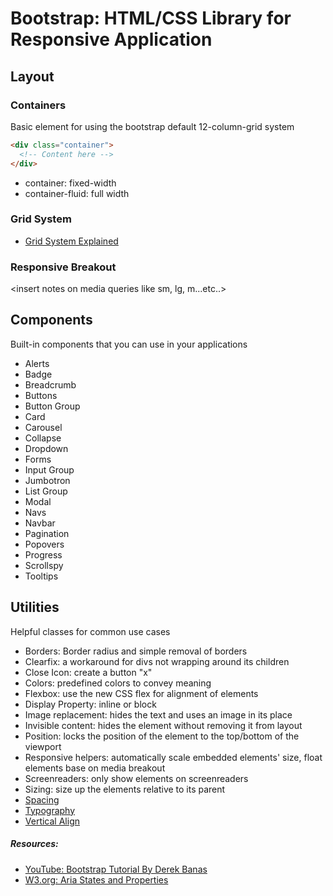 # Bootstrap: HTML/CSS Library for Responsive Application

## Layout
### Containers
Basic element for using the bootstrap default 12-column-grid system
```html
<div class="container">
  <!-- Content here -->
</div>
```
- container: fixed-width
- container-fluid: full width

### Grid System
- [Grid System Explained](https://v4-alpha.getbootstrap.com/layout/grid/)

### Responsive Breakout
<insert notes on media queries like sm, lg, m...etc..>

## Components
Built-in components that you can use in your applications
- Alerts
- Badge
- Breadcrumb
- Buttons
- Button Group
- Card
- Carousel
- Collapse
- Dropdown
- Forms
- Input Group
- Jumbotron
- List Group
- Modal
- Navs
- Navbar
- Pagination
- Popovers
- Progress
- Scrollspy
- Tooltips

## Utilities
Helpful classes for common use cases
- Borders: Border radius and simple removal of borders
- Clearfix: a workaround for divs not wrapping around its children
- Close Icon: create a button "x" 
- Colors: predefined colors to convey meaning
- Flexbox: use the new CSS flex for alignment of elements
- Display Property: inline or block
- Image replacement: hides the text and uses an image in its place
- Invisible content: hides the element without removing it from layout
- Position: locks the position of the element to the top/bottom of the viewport
- Responsive helpers: automatically scale embedded elements' size, float elements base on media breakout
- Screenreaders: only show elements on screenreaders
- Sizing: size up the elements relative to its parent
- [Spacing](https://v4-alpha.getbootstrap.com/utilities/spacing/)
- [Typography](https://v4-alpha.getbootstrap.com/utilities/typography/)
- [Vertical Align](https://v4-alpha.getbootstrap.com/utilities/vertical-align/)

##### Resources:
- [YouTube: Bootstrap Tutorial By Derek Banas](https://www.youtube.com/watch?v=gqOEoUR5RHg)
- [W3.org: Aria States and Properties](https://www.w3.org/TR/wai-aria/states_and_properties)
